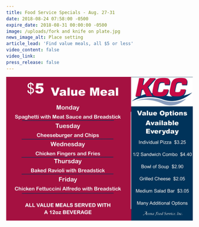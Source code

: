 ```yaml
---
title: Food Service Specials - Aug. 27-31
date: 2018-08-24 07:58:00 -0500
expire_date: 2018-08-31 00:00:00 -0500
image: /uploads/fork and knife on plate.jpg
news_image_alt: Place setting
article_lead: 'Find value meals, all $5 or less'
video_content: false
video_link:
press_release: false
---
```


![](/uploads/value-menu-wk-2-1.jpg)